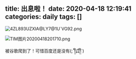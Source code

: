 title: 出息啦！
date: 2020-04-18 12:19:41
categories: daily
tags: []
---
![4ZL893UZXIA@LY7@1U`VG92.png][1]

![TIM图片20200418201710.png][2]

被谷歌爬到了！可惜百度还是没有(;´༎ຶД༎ຶ`)

  [1]: http://www.starydy.xyz/usr/uploads/2020/04/1650604475.png
  [2]: http://www.starydy.xyz/usr/uploads/2020/04/1882562433.png